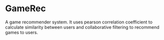 # GameRec
A game recommender system.
It uses pearson correlation coefficient to calculate similarity between users and collaborative filtering to recommend games to users.
